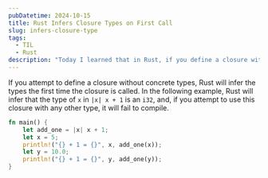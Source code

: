 ```yaml
---
pubDatetime: 2024-10-15
title: Rust Infers Closure Types on First Call
slug: infers-closure-type
tags:
  - TIL
  - Rust
description: "Today I learned that in Rust, if you define a closure without specifying concrete types, Rust will infer the types upon the first use, and any subsequent use with different types will result in a compilation error."
---
```


If you attempt to define a closure without concrete types, Rust will infer the types the first time the closure is called. In the following example, Rust will infer that the type of `x` in `|x| x + 1` is an `i32`, and, if you attempt to use this closure with any other type, it will fail to compile.

```rust
fn main() {
    let add_one = |x| x + 1;
    let x = 5;
    println!("{} + 1 = {}", x, add_one(x));
    let y = 10.0;
    println!("{} + 1 = {}", y, add_one(y));
}
```
